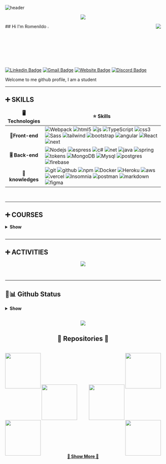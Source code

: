 
![header](https://capsule-render.vercel.app/api?type=wavING&color=0:7FFFD4,100:00FFFF&height=150&section=header&text=Romenildo%20Ferreira&fontSize=35&desc=Web%20Development&animation=twinkling&fontColor=ddd&fontAlignY=30)

<!--[![](https://github.com/Romenildo/Romenildo/blob/main/imgs/profile.png)](https://github.com/Romenildo)-->

<p align="center">
 <a href="https://github.com/DenverCoder1/readme-typing-svg"><img src="https://readme-typing-svg.herokuapp.com?lines=WELCOME+TO+MY+GITHUB;COMPUTER+SCIENCE+STUDENT;WEB+DEVELOPMENT;ALWAYS+LOOKING+FOR+NEW+TECHNOLOGIES;FULL+STACK;&center=true&height=50&font=georgia"></a>
</p>

<img align="right" src="https://visitor-badge.laobi.icu/badge?page_id=Romenildo.Romenildo">
## Hi I'm Romenildo <img src="https://media.giphy.com/media/hvRJCLFzcasrR4ia7z/giphy.gif" width="3%">


[![Linkedin Badge](https://img.shields.io/badge/-Romenildo-blue?style=flat&logo=Linkedin&logoColor=white&link=https://www.linkedin.com/in/romenildo-ferreira-3679561a2/)](romenildo-ferreira-3679561a2/)
[![Gmail Badge](https://img.shields.io/badge/-romenildoferreira@gmail.com-c14438?style=flat&logo=Gmail&logoColor=white&link=mailto:romenildoferreira@gmail.com)](mailto:romenildoferreira@gmail.com)
[![Website Badge](https://img.shields.io/badge/Romenildo.io-47CCCC?style=flat&logo=Google-Chrome&logoColor=white&link=/)](/)
[![Discord Badge](https://img.shields.io/badge/Discord-7289DA?style=flat&logo=discord&logoColor=white&link=mailto:romenildoferreira@gmail.com)](mailto:romenildoferreira@gmail.com)

Welcome to me github profile, I am a student
<br>


---   

## **➕ SKILLS**

<table align="center">
  <thead align="center">
    <tr>
      	<td><b>🖥 Technologies</b></td>
	<td><b>⭐ Skills</b></td>
    </tr>
  </thead>
  <tbody>
    <tr>
	    <td align="center" > <b>📱Front-end</b></td>
	    <td>
		    <img alt="Webpack" src="https://img.shields.io/badge/-Webpack-8DD6F9?style=flat-square&logo=webpack&logoColor=white" />
		    <img alt="html5" src="https://img.shields.io/badge/-HTML5-E34F26?style=flat-square&logo=html5&logoColor=white" />
		    <img alt="js" src="https://img.shields.io/badge/JavaScript-F7DF1E?style=flat-square&logo=javascript&logoColor=black" />
		    <img alt="TypeScript" src="https://img.shields.io/badge/-TypeScript-007ACC?style=flat-square&logo=typescript&logoColor=white" />
		    <img alt="css3" src="https://img.shields.io/badge/CSS-239120?&style=flat-square&logo=css3&logoColor=white" />
		    <img alt="Sass" src="https://img.shields.io/badge/-Sass-CC6699?style=flat-square&logo=sass&logoColor=white" />
		    <img alt="tailwind" src="https://img.shields.io/badge/Tailwind_CSS-38B2AC?style=flat-square&logo=tailwind-css&logoColor=white" />
		    <img alt="bootstrap" src="https://img.shields.io/badge/Bootstrap-563D7C?style=flat-square&logo=bootstrap&logoColor=white" />
		    <img alt="angular" src="https://img.shields.io/badge/-Angular-DD0031?style=flat-square&logo=angular&logoColor=white" />
		    <img alt="React" src="https://img.shields.io/badge/-React-45b8d8?style=flat-square&logo=react&logoColor=white" />  
		    <img alt="next" src="https://img.shields.io/badge/Next-black?style=flat-square&logo=next.js&logoColor=white" /> 
	    </td>
    </tr>
    <tr>
	   <td align="center"  > <b>🎚 Back-end</b></td>
	     <td width="600px">
		    <img alt="Nodejs" src="https://img.shields.io/badge/-Nodejs-43853d?style=flat-square&logo=Node.js&logoColor=white" />
		    <img alt="espress" src="https://img.shields.io/badge/Express.js-404D59?style=flat-square" />
		    <img alt="c#" src="https://img.shields.io/badge/C%23-239120?style=flat-square&logo=c-sharp&logoColor=white" />
		    <img alt="net" src="https://img.shields.io/badge/.NET-5C2D91?style=flat-square&logo=.net&logoColor=white" />
		    <img alt="java" src="https://img.shields.io/badge/Java-ED8B00?style=flat-squaree&logo=java&logoColor=white" />
		    <img alt="spring" src="https://img.shields.io/badge/Spring-6DB33F?style=flat-square&logo=spring&logoColor=white" />
		    <img alt="tokens" src="https://img.shields.io/badge/JWT-black?style=flat-square&logo=JSON%20web%20tokens" />
		    <img alt="MongoDB" src="https://img.shields.io/badge/-MongoDB-13aa52?style=flat-square&logo=mongodb&logoColor=white" />
		    <img alt="Mysql" src="https://img.shields.io/badge/MySQL-00000F?style=flat-square&logo=mysql&logoColor=white" />
		    <img alt="postgres" src="https://img.shields.io/badge/PostgreSQL-316192?style=flat-square&logo=postgresql&logoColor=white" />
		    <img alt="firebase" src="https://img.shields.io/badge/Firebase-F29D0C?style=flat-square&logo=firebase&logoColor=white" />
	    </td>
    </tr>
    <tr>
	    <td align="center" > <b>💾 knowledges</b></td>
	     <td >
		    <img alt="git" src="https://img.shields.io/badge/-Git-F05032?style=flat-square&logo=git&logoColor=white" />
		    <img alt="github" src="https://img.shields.io/badge/github-%23121011.svg?style=flat-square&logo=github&logoColor=white" />
		    <img alt="npm" src="https://img.shields.io/badge/-NPM-CB3837?style=flat-square&logo=npm&logoColor=white" />
		    <img alt="Docker" src="https://img.shields.io/badge/-Docker-46a2f1?style=flat-square&logo=docker&logoColor=white" />
		    <img alt="Heroku" src="https://img.shields.io/badge/-Heroku-430098?style=flat-square&logo=heroku&logoColor=white" />
		    <img alt="aws" src="https://img.shields.io/badge/Amazon_AWS-232F3E?style=flat-square&logo=amazon-aws&logoColor=white" />
		    <img alt="vercel" src="https://img.shields.io/badge/vercel-%23000000.svg?style=flat-square&logo=vercel&logoColor=white" />
		    <img alt="Insomnia" src="https://img.shields.io/badge/-Insomnia-5849BE?style=flat-square&logo=insomnia&logoColor=white" />
		    <img alt="postman" src="https://img.shields.io/badge/Postman-FF6C37?style=flat-square&logo=postman&logoColor=white" />
		    <img alt="markdown" src="https://img.shields.io/badge/Markdown-000000?style=flat-square&logo=markdown&logoColor=white" />
		    <img alt="figma" src="https://img.shields.io/badge/figma-%23F24E1E.svg?style=flat-square&logo=figma&logoColor=white" />
	    </td>
    </tr>
  </tbody>
</table>
<br/>

---   

## **➕ COURSES**

<details> 
  <summary><b>Show</b></summary>
  <br/>
  <table>
  <thead align="center">
    <tr>
      	<td><b>📚 COURSES</td>
	<td><b>🖋 NAME</b></td>
    </tr>
  </thead>
  <tbody>
    <tr>
	    <td align="center" > <img alt="udemy" src="https://img.shields.io/badge/Udemy-A435F0?style=flat-square&logo=Udemy&logoColor=white" /></td>
	    <td>
		    teste
	    </td>
    </tr>
    <tr>
	   <td align="center"  >  <img alt="udemy" src="https://img.shields.io/badge/Udemy-A435F0?style=flat-square&logo=Udemy&logoColor=white" /></td>
	     <td>
		teste
	    </td>
    </tr>
    <tr>
	    <td align="center" >  <img alt="udemy" src="https://img.shields.io/badge/Udemy-A435F0?style=flat-square&logo=Udemy&logoColor=white" /></td>
	     <td >
		    teste
	    </td>
    </tr>
  </tbody>
</table>
  
</details>


<br/>

---

## **➕ ACTIVITIES**

<p align="center"><img align="center" src="https://streak-stats.demolab.com?user=Romenildo&theme=vue-dark&hide_border=true&card_width=497"/></p>
  
 <br/>
 
 ---
 
 ## **🟰📊 Github Status**

<details> 
  <summary><b>Show</b></summary>
  <br/>
  <p align="center">
     <img src="https://github-readme-stats.vercel.app/api?username=Romenildo&count_private=true&show_icons=true&theme=vue-dark&line_height=40">
	    <img src="https://github-readme-stats.vercel.app/api/top-langs/?username=Romenildo&count_private=true&hide=scss,css,,ejs&theme=vue-dark&line_height=10">
  <p>
      <br/>
   <img src="https://github-readme-activity-graph.cyclic.app/graph?username=Romenildo&theme=react-dark" />
  <br/>
  </p>
  </p>
  <p align="center"> <img src="https://github-profile-trophy.vercel.app/?username=Romenildo&margin-w=0theme=dark"/></P>
</details>
<br/>
<p align="center">
  <img src="https://capsule-render.vercel.app/api?type=waving&color=0:7FFFD4,100:00FFFF&height=100&section=footer"/>
</p>

<h2 align="center">💠 Repositories 💠</h2>
<br>
<div width="100%" align="center">
  <a align="left"  href="https://github.com/Romenildo/Livroteria" title="Livroteria"><img align="left" height="115"  src="https://github-readme-stats.vercel.app/api/pin/?username=Romenildo&repo=Livroteria&theme=react&border_color=61dafb&border_radius=10"></a><a align="right" href="https://github.com/Romenildo/ng-rodoviaria" title="ng-rodoviaria"><img align="right" height="115" src="https://github-readme-stats.vercel.app/api/pin/?username=Romenildo&repo=ng-rodoviaria&theme=react&border_color=61dafb&border_radius=10"></a>
</div>
<br/><br/><br/><br/><br/><br/>
<div width="100%" align="center">
  <a align="left" href="https://github.com/Romenildo/admin-template" title="admin-template"><img align="left" height="115" src="https://github-readme-stats.vercel.app/api/pin/?username=Romenildo&repo=admin-template&theme=react&border_color=61dafb&border_radius=10"></a>
  <a align="right" href="https://github.com/Romenildo/pet-front" title="pet-front"><img align="right" height="115" src="https://github-readme-stats.vercel.app/api/pin/?username=Romenildo&repo=pet-front&theme=react&border_color=61dafb&border_radius=10"></a>
</div>
<br/><br/><br/><br/><br/><br/>
<div width="100%" align="center">
  <a align="left" href="https://github.com/Romenildo/Livroteria-back" title="Livroteria-back"><img align="left" height="115" src="https://github-readme-stats.vercel.app/api/pin/?username=Romenildo&repo=Livroteria-back&theme=react&border_color=61dafb&border_radius=10"></a>
  <a align="right" href="https://github.com/Romenildo/pet-api" title="pet-api"><img align="right" height="115" src="https://github-readme-stats.vercel.app/api/pin/?username=Romenildo&repo=pet-api&theme=react&border_color=61dafb&border_radius=10"></a>
</div>
<br/><br/><br/><br/><br/><br/>

<h4 align="center">
  <a href="https://github.com/Romenildo?tab=repositories" title="Show Repositories">💠 Show More 💠</a>
</h4>
 



